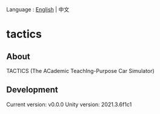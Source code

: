 Language : [English](./README.md) | 中文

# tactics

## About

TACTICS (The ACademic TeachIng-Purpose Car Simulator)

## Development

Current version: v0.0.0
Unity version: 2021.3.6f1c1

